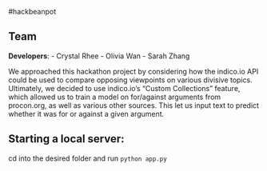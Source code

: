 #hackbeanpot

## Team

**Developers**:
	- Crystal Rhee
	- Olivia Wan
	- Sarah Zhang

We approached this hackathon project by considering how the indico.io API could be used to compare opposing viewpoints on various divisive topics. Ultimately, we decided to use indico.io’s “Custom Collections” feature, which allowed us to train a model on for/against arguments from procon.org, as well as various other sources. This let us input text to predict whether it was for or against a given argument.

## Starting a local server:
cd into the desired folder and run `python app.py`